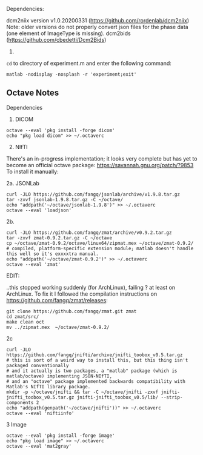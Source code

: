 

Dependencies:

dcm2niix version v1.0.20200331 (https://github.com/rordenlab/dcm2niix)
Note: older versions do not properly convert json files for the phase data
(one element of ImageType is missing).
dcm2bids (https://github.com/cbedetti/Dcm2Bids)

1)
`cd` to directory of experiment.m and enter the following command:
```
matlab -nodisplay -nosplash -r 'experiment;exit'
```


Octave Notes
------------

Dependencies

1) DICOM

```
octave --eval 'pkg install -forge dicom'
echo "pkg load dicom" >> ~/.octaverc
```

2) NIfTI

There's an in-progress implementation; it looks very complete but has yet to become an official octave package: https://savannah.gnu.org/patch/?9853
To install it manually:

2a. JSONLab
```
curl -JLO https://github.com/fangq/jsonlab/archive/v1.9.8.tar.gz
tar -zxvf jsonlab-1.9.8.tar.gz -C ~/octave/
echo "addpath('~/octave/jsonlab-1.9.8')" >> ~/.octaverc
octave --eval 'loadjson'
```

2b.

```
curl -JLO https://github.com/fangq/zmat/archive/v0.9.2.tar.gz
tar -zxvf zmat-0.9.2.tar.gz -C ~/octave
cp ~/octave/zmat-0.9.2/octave/linux64/zipmat.mex ~/octave/zmat-0.9.2/ # compiled, platform-specific extension module; matlab doesn't handle this well so it's exxxxtra manual.
echo "addpath('~/octave/zmat-0.9.2')" >> ~/.octaverc
octave --eval 'zmat'
```

EDIT:

..this stopped working suddenly (for ArchLinux), failing ? at least on ArchLinux. To fix it I followed the compilation instructions on https://github.com/fangq/zmat/releases:

```
git clone https://github.com/fangq/zmat.git zmat
cd zmat/src/
make clean oct
mv ../zipmat.mex  ~/octave/zmat-0.9.2/
```


2c
```
curl -JLO https://github.com/fangq/jnifti/archive/jnifti_toobox_v0.5.tar.gz
# this is sort of a weird way to install this, but this thing isn't packaged conventionally
# and it actually is two packages, a "matlab" package (which is matlab/octave) implementing JSON-NIfTI,
# and an "octave" package implemented backwards compatibility with Matlab's NIfTI library package.
mkdir -p ~/octave/jnifti && tar -C ~/octave/jnifti -zxvf jnifti-jnifti_toobox_v0.5.tar.gz jnifti-jnifti_toobox_v0.5/lib/ --strip-components 2
echo "addpath(genpath('~/octave/jnifti'))" >> ~/.octaverc
octave --eval 'niftiinfo'
```


3 Image

```
octave --eval 'pkg install -forge image'
echo "pkg load image" >> ~/.octaverc
octave --eval 'mat2gray'
```
